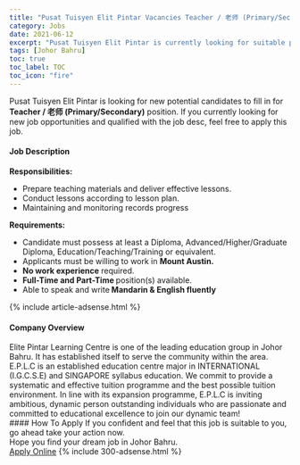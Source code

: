 ```yaml
---
title: "Pusat Tuisyen Elit Pintar Vacancies Teacher / 老师 (Primary/Secondary)" 
category: Jobs 
date: 2021-06-12 
excerpt: "Pusat Tuisyen Elit Pintar is currently looking for suitable person to fill in the Teacher / 老师 (Primary/Secondary) which based in Johor Bahru" 
tags: [Johor Bahru] 
toc: true 
toc_label: TOC 
toc_icon: "fire" 
--- 
```


<p>Pusat Tuisyen Elit Pintar is looking for new potential candidates to fill in for <b>Teacher / 老师 (Primary/Secondary)</b> position. If you currently looking for new job opportunities and qualified with the job desc, feel free to apply this job.
</p><div><div><h4>Job Description</h4></div><div><div><span><div><p><strong>Responsibilities:</strong></p><ul><li>Prepare teaching materials and deliver effective lessons.</li><li>Conduct lessons according to lesson plan.</li><li>Maintaining and monitoring records progress&#160;</li></ul><p><strong>Requirements:</strong></p><ul><li>Candidate must possess at least a Diploma, Advanced/Higher/Graduate Diploma, Education/Teaching/Training or equivalent.</li><li>Applicants must be willing to work in <strong>Mount Austin.</strong></li><li><strong>No work experience</strong> required.</li><li><strong>Full-Time and Part-Time </strong>position(s) available.</li><li>Able to speak and write<strong> Mandarin &amp; English fluently</strong></li></ul></div></span></div></div></div> 
{% include article-adsense.html %} 
<div><div><h4>Company Overview</h4></div><div><div><span><div><div>Elite Pintar Learning Centre is one of the leading education group in Johor Bahru. It has established itself to serve the community within the area. E.P.L.C is an established education centre major in INTERNATIONAL (I.G.C.S.E) and SINGAPORE syllabus education. We commit to provide a systematic and effective tuition programme and the best possible tuition environment. In line with its expansion programme, E.P.L.C is inviting ambitious, dynamic person outstanding individuals who are passionate and committed to educational excellence to join our dynamic team!</div></div></span></div></div></div> 
#### How To Apply 
If you confident and feel that this job is suitable to you, go ahead take your action now. <br/> 
Hope you find your dream job in Johor Bahru. <br/> 
<a href="https://www.jobstreet.com.my/en/job/teacher-老师-primary-secondary-4589093?jobId=jobstreet-my-job-4589093&" class="btn btn--info" target="_blank" rel="nofollow noopenner">Apply Online</a> 
{% include 300-adsense.html %} 